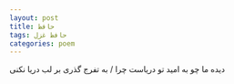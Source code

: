 ```yaml
---
layout: post
title: حافظ
tags: حافظ غزل
categories: poem
---
```


دیده ما چو به امید تو دریاست چرا / به تفرج گذری بر لب دریا نکنی
